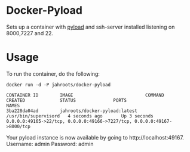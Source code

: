 Docker-Pyload
=============

Sets up a container with [pyload](http://pyload.org/) and ssh-server installed listening on 8000,7227 and 22.

Usage
=============

To run the container, do the following:

    docker run -d -P jahroots/docker-pyload

    CONTAINER ID        IMAGE                           COMMAND                CREATED             STATUS              PORTS                                                                     NAMES
    3ba228da04ad        jahroots/docker-pyload:latest   /usr/bin/supervisord   4 seconds ago       Up 3 seconds        0.0.0.0:49165->22/tcp, 0.0.0.0:49166->7227/tcp, 0.0.0.0:49167->8000/tcp
    
    
Your pyload instance is now available by going to http://localhost:49167.
Username: admin Password: admin
